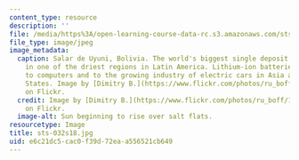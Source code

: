 ```yaml
---
content_type: resource
description: ''
file: /media/https%3A/open-learning-course-data-rc.s3.amazonaws.com/sts-032-energy-environment-and-society-global-politics-technologies-and-ecologies-of-the-water-energy-food-crises-spring-2018/e6c21dc5cac0f39d72eaa556521cb649_sts-032s18.jpg
file_type: image/jpeg
image_metadata:
  caption: Salar de Uyuni, Bolivia. The world's biggest single deposit of lithium
    in one of the driest regions in Latin America. Lithium-ion batteries are critical
    to computers and to the growing industry of electric cars in Asia and the United
    States. Image by [Dimitry B.](https://www.flickr.com/photos/ru_boff/14863560864/in/photostream/)
    on Flickr.
  credit: Image by [Dimitry B.](https://www.flickr.com/photos/ru_boff/14863560864/in/photostream/)
    on Flickr.
  image-alt: Sun beginning to rise over salt flats.
resourcetype: Image
title: sts-032s18.jpg
uid: e6c21dc5-cac0-f39d-72ea-a556521cb649
---
```

